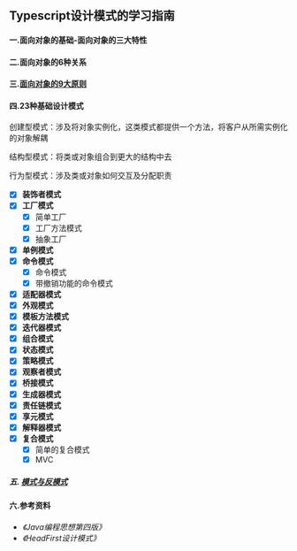 ## Typescript设计模式的学习指南
#### 一.面向对象的基础-面向对象的三大特性
#### 二.面向对象的6种关系
#### 三.[面向对象的9大原则](https://github.com/jan-wong/JavascriptPattern/blob/master/docs/principle.md)
#### 四.23种基础设计模式
创建型模式：涉及将对象实例化，这类模式都提供一个方法，将客户从所需实例化的对象解耦

结构型模式：将类或对象组合到更大的结构中去

行为型模式：涉及类或对象如何交互及分配职责
- [x] **装饰者模式**
- [x] **工厂模式**
  - [x] 简单工厂
  - [x] 工厂方法模式
  - [x] 抽象工厂
- [x] **单例模式**
- [x] **命令模式**
  - [x] 命令模式
  - [x] 带撤销功能的命令模式
- [x] **适配器模式**
- [x] **外观模式**
- [x] **模板方法模式**
- [x] **迭代器模式**
- [x] **组合模式**
- [x] **状态模式**
- [x] **策略模式**
- [x] **观察者模式**
- [x] **桥接模式**
- [x] **生成器模式**
- [x] **责任链模式**
- [x] **享元模式**
- [x] **解释器模式**
- [x] **复合模式**
  - [x] 简单的复合模式
  - [x] MVC
##### 五. [模式与反模式](https://github.com/jan-wong/JavascriptPattern/blob/master/docs/define.md)
#### 六.参考资料
- *《Java编程思想第四版》*
- *《HeadFirst设计模式》*